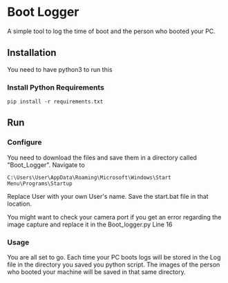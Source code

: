 # Boot Logger
A simple tool to log the time of boot and the person who booted your PC.

## Installation
You need to have python3 to run this

### Install Python Requirements

```
pip install -r requirements.txt
```

## Run

### Configure
You need to download the files and save them in a directory called "Boot_Logger".
Navigate to 
```
C:\Users\User\AppData\Roaming\Microsoft\Windows\Start Menu\Programs\Startup 
```
Replace User with your own User's name.
Save the start.bat file in that location.

You might want to check your camera port if you get an error regarding the image capture and replace it in the Boot_logger.py Line 16

### Usage
You are all set to go. Each time your PC boots logs will be stored in the Log file in the directory you saved you python script. The images of the person who booted your machine will be saved in that same directory.